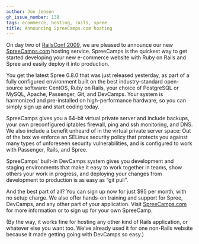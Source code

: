 ```yaml
---
author: Jon Jensen
gh_issue_number: 138
tags: ecommerce, hosting, rails, spree
title: Announcing SpreeCamps.com hosting
---
```


On day two of [RailsConf 2009](http://en.oreilly.com/rails2009/), we are pleased to announce our new [SpreeCamps.com](http://www.spreecamps.com/) hosting service. SpreeCamps is the quickest way to get started developing your new e-commerce website with Ruby on Rails and Spree and easily deploy it into production.

You get the latest Spree 0.8.0 that was just released yesterday, as part of a fully configured environment built on the best industry-standard open-source software: CentOS, Ruby on Rails, your choice of PostgreSQL or MySQL, Apache, Passenger, Git, and DevCamps. Your system is harmonized and pre-installed on high-performance hardware, so you can simply sign up and start coding today.

SpreeCamps gives you a 64-bit virtual private server and include backups, your own preconfigured iptables firewall, ping and ssh monitoring, and DNS. We also include a benefit unheard of in the virtual private server space: Out of the box we enforce an SELinux security policy that protects you against many types of unforeseen security vulnerabilities, and is configured to work with Passenger, Rails, and Spree.

SpreeCamps’ built-in DevCamps system gives you development and staging environments that make it easy to work together in teams, show others your work in progress, and deploying your changes from development to production is as easy as “git pull”.

And the best part of all? You can sign up now for just $95 per month, with no setup charge. We also offer hands-on training and support for Spree, DevCamps, and any other part of your application. Visit [SpreeCamps.com](http://www.spreecamps.com/) for more information or to sign up for your own SpreeCamp.

(By the way, it works fine for hosting any other kind of Rails application, or whatever else you want too. We’ve already used it for one non-Rails website because it made getting going with DevCamps so easy.)
